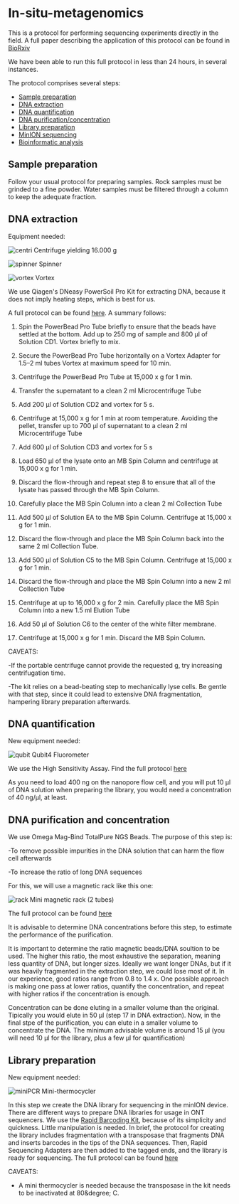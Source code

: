 # In-situ-metagenomics
This is a protocol for performing sequencing experiments directly in the field. A full paper describing the application of this protocol can be found in [BioRxiv](https://www.biorxiv.org/content/10.1101/2023.01.25.525498v1)

We have been able to run this full protocol in less than 24 hours, in several instances.

The protocol comprises several steps:

- [Sample preparation](#Sample-preparation)
- [DNA extraction](#DNA-extraction)
- [DNA quantification](#DNA-quantification)
- [DNA purification/concentration](#DNA-purification-and-concentration)
- [Library preparation](#Library-preparation)
- [MinION sequencing](#MINion-sequencing)
- [Bioinformatic analysis](#Bioinformatic-analysis)

## Sample preparation

Follow your usual protocol for preparing samples. Rock samples must be grinded to a fine powder. Water samples must be filtered through a column to keep the adequate fraction.

## DNA extraction

Equipment needed:

![centri](https://github.com/jtamames/In-situ-metagenomics/assets/34687997/646fcb28-f845-4a64-9807-782cbf82dff0)
Centrifuge yielding 16.000 g

![spinner](https://github.com/jtamames/In-situ-metagenomics/assets/34687997/5b760214-6524-45f9-9603-b3334fad3fbb)
Spinner

![vortex](https://github.com/jtamames/In-situ-metagenomics/assets/34687997/7dad732d-bcb4-4626-ab5c-5786e9a4220a)
Vortex

We use Qiagen's DNeasy PowerSoil Pro Kit for extracting DNA, because it does not imply heating steps, which is best for us. 

A full protocol can be found [here](https://www.qiagen.com/us/Resources/ResourceDetail?id=3d576814-4f1e-4e26-9c94-57d5dc2bb60a&lang=en). A summary follows:

1. Spin the PowerBead Pro Tube briefly to ensure that the beads have settled at the bottom.
Add up to 250 mg of sample and 800 μl of Solution CD1. Vortex briefly to mix.

3. Secure the PowerBead Pro Tube horizontally on a Vortex Adapter for 1.5–2 ml tubes Vortex at maximum speed for 10 min.

4. Centrifuge the PowerBead Pro Tube at 15,000 x g for 1 min.

5. Transfer the supernatant to a clean 2 ml Microcentrifuge Tube

6. Add 200 μl of Solution CD2 and vortex for 5 s.

7. Centrifuge at 15,000 x g for 1 min at room temperature. Avoiding the pellet, transfer up to 700 μl of supernatant to a clean 2 ml Microcentrifuge Tube 

8. Add 600 μl of Solution CD3 and vortex for 5 s

9. Load 650 μl of the lysate onto an MB Spin Column and centrifuge at 15,000 x g for
1 min.

10. Discard the flow-through and repeat step 8 to ensure that all of the lysate has passed
through the MB Spin Column.

11. Carefully place the MB Spin Column into a clean 2 ml Collection Tube

12. Add 500 μl of Solution EA to the MB Spin Column. Centrifuge at 15,000 x g for
1 min.

13. Discard the flow-through and place the MB Spin Column back into the same
2 ml Collection Tube.

14. Add 500 μl of Solution C5 to the MB Spin Column. Centrifuge at 15,000 x g for 1 min.

15. Discard the flow-through and place the MB Spin Column into a new 2 ml Collection Tube

16. Centrifuge at up to 16,000 x g for 2 min. Carefully place the MB Spin Column into a
new 1.5 ml Elution Tube 

17. Add 50 μl of Solution C6 to the center of the white filter membrane.

18. Centrifuge at 15,000 x g for 1 min. Discard the MB Spin Column.

CAVEATS:

-If the portable centrifuge cannot provide the requested g, try increasing centrifugation time.

-The kit relies on a bead-beating step to mechanically lyse cells. Be gentle with that step, since it could lead to extensive DNA fragmentation, hampering library preparation afterwards.

## DNA quantification

New equipment needed:

![qubit](https://github.com/jtamames/In-situ-metagenomics/assets/34687997/44301144-ca1a-4905-8137-ca8b2c5022d3)
Qubit4 Fluorometer

We use the High Sensitivity Assay. Find the full protocol [here](https://assets.thermofisher.com/TFS-Assets/BID/manuals/MAN0017210_Qubit_4_Assays_QR.pdf)

As you need to load 400 ng on the nanopore flow cell, and you will put 10 &mu;l of DNA solution 
when preparing the library, you would need a concentration of 40 ng/&mu;l, at least.

## DNA purification and concentration

We use Omega Mag-Bind TotalPure NGS Beads. The purpose of this step is:

-To remove possible impurities in the DNA solution that can harm the flow cell afterwards

-To increase the ratio of long DNA sequences

For this, we will use a magnetic rack like this one:

![rack](https://github.com/jtamames/In-situ-metagenomics/assets/34687997/ed689cfd-9d6b-41d5-a67b-302dee21cd80)
Mini magnetic rack (2 tubes)

The full protocol can be found [here](https://es.vwr.com/assetsvc/asset/es_ES/id/23373537/contents/m1378-mag-bind-total-pure-ngs-online.pdf)

It is advisable to determine DNA concentrations before this step, to estimate the performance of the purification. 

It is important to determine the ratio magnetic beads/DNA soultion to be used. The higher this ratio, the most exhaustive the separation, meaning less quantity of DNA, but longer sizes. Ideally we want longer DNAs, but if it was heavily fragmented in the extraction step, we could lose most of it.
In our experience, good ratios range from 0.8 to 1.4 x. One possible approach is making one pass at lower ratios, quantify the concentration, and repeat with higher ratios if the concentration is enough.

Concentration can be done eluting in a smaller volume than the original. Tipically you would elute in 50 μl (step 17 in DNA extraction). Now, in the final stpe of the purification, you can elute in a smaller volume to concentrate the DNA. The minimum advisable volume is around 15 μl (you will need 10 μl for the library, plus a few μl for quantification)

## Library preparation

New equipment needed:

![miniPCR](https://github.com/jtamames/In-situ-metagenomics/assets/34687997/bf925ca1-1c5b-44d6-b117-9fff1b454f90)
Mini-thermocycler

In this step we create the DNA library for sequencing in the minION device. There are different ways to prepare DNA libraries for usage in ONT sequencers. We use the [Rapid Barcoding Kit](https://store.nanoporetech.com/eu/rapid-barcoding-kit.html), because of its simplicity and quickness. Little manipulation is needed. In brief, the protocol for creating the library includes fragmentation with a transposase that fragments DNA and inserts barcodes in the tips of the DNA sequences. Then, Rapid Sequencing Adapters are then added to the tagged ends, and the library is ready for sequencing. The full protocol can be found [here](https://community.nanoporetech.com/docs/prepare/library_prep_protocols/rapid-barcoding-sequencing-sqk-rbk004/v/rbk_9054_v2_revaf_14aug2019)

CAVEATS:

- A mini thermocycler is needed because the transposase in the kit needs to be inactivated at 80&degree; C.

